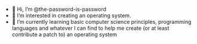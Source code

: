 - 👋 Hi, I’m @the-password-is-password
- 👀 I’m interested in creating an operating system.
- 🌱 I’m currently learning basic computer science principles, programming languages and whatever I can find to help me create (or at least contribute a patch to) an operating system

<!---
the-password-is-password/the-password-is-password is a ✨ special ✨ repository because its `README.md` (this file) appears on your GitHub profile.
You can click the Preview link to take a look at your changes.
--->
